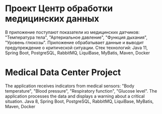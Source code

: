 # Проект Центр обработки медицинских данных
В приложение поступают показатели из медицинских датчиков: "Температура тела", "Артериальное давление", "Функция дыхания", "Уровень глюкозы". Приложение обрабатывает данные и выводит предупреждение о критической ситуации.
Стек технологий: Java 11, Spring Boot, PostgreSQL, RabbitMQ, LiquiBase, MyBatis, Maven, Docker
# Medical Data Center Project
The application receives indicators from medical sensors: "Body temperature", "Blood pressure", "Respiratory function", "Glucose level". The application processes the data and displays a warning about a critical situation.
Java 8, Spring Boot, PostgreSQL, RabbitMQ, LiquiBase, MyBatis, Maven, Docker
